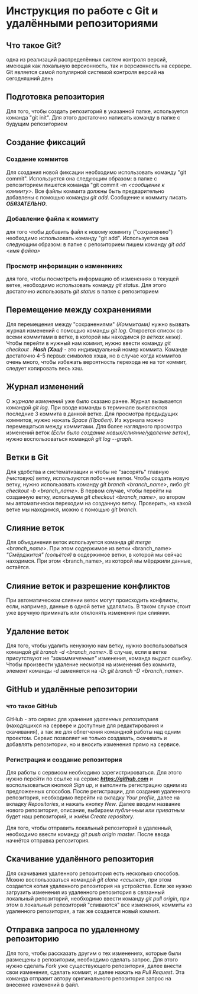 # Инструкция по работе с Git и удалёнными репозиториями

## Что такое Git?

одна из реализаций распределённых систем контроля версий, имеющая как локальную версионность, так и версионность на сервере. Git является самой популярной системой контроля версий на сегодняшний день

## Подготовка репозитория
Для того, чтобы создать репозиторий в указанной папке, используется команда "git init". Для этого достаточно написать команду в папке с будущим репозиторием

## Создание фиксаций

### Создание коммитов

Для создания новой фиксации необходимо использовать команду "git commit". Используется она следующим образом: в папке с репозиторием пишется команда "git commit -m *<сообщение к коммиту>*. Все файлы коммита должны быть предварительно добавлены с помощью команды  *git add*. Сообщение к коммиту писать ***ОБЯЗАТЕЛЬНО***.

### Добавление файла к коммиту
для того чтобы добавить файл к новому коммиту ("сохранению") необходимо использовать команду "git add". Используется она следующим образом: в папке с репозиторием пишем команду *git add <имя файла>*

### Просмотр информации о изменениях

для того, чтобы посмотреть информацию об изменениях в текущей ветке, необходимо использовать команду *git status*. Для этого достаточно использовать *git status* в папке с репозиторием

## Перемещение между сохранениями

Для перемещения между "сохранениями" _(Коммитами)_ нужно вызвать журнал изменений с помощью команды *git log*. Откроется список со всеми коммитами в ветке, в которой мы находимся *(о ветках ниже)*. Чтобы перейти в нужный нам коммит, нужно ввести команду *git checkout <hash>*. __*Hash (Хэш)*__ - это индивидуальный номер коммита. Команде достаточно 4-5 первых символов хэша, но в случае когда коммитов очень много, чтобы избежать вероятность перехода не на тот коммит, следует копировать весь хэш.

## Журнал изменений

О *журнале изменений* уже было сказано ранее. Журнал вызывается командой *git log*. При вводе команды в терминале выявляются последние 3 коммита в данной ветке. Для просмотра предыдущих коммитов, нужно нажать *Space (Пробел)*. Из журнала можно перемещаться между коммитами. Для более наглядного просмотра изменений веток *(Если было создание новых/слияние/удаление веток)*, нужно воспользоваться командой *git log --graph*.

## Ветки в Git

Для удобства и систематизации и чтобы не "засорять" главную *(чистовую)* ветку, используются побочные ветки. Чтобы создать новую ветку, нужно использовать команду *git branch <branch_name>*, либо *git checkout -b <branch_name>*. В первом случае, чтобы перейти на созданную ветку, используем *git checkout <branch_name>*, во втором мы автоматически переходим на созданную ветку. Проверить, на какой ветке мы находимся, можно с помощью *git branch*.

## Слияние веток

Для объединения веток используется команда *git merge <branch_name>*. При этом содержимое из ветки <branch_name> *"Смёрджится" (сольётся)* в содержимое ветки, в которой мы сейчас находимся. При этом <branch_name>, из которой мы мёрджили данные, остаётся.

## Слияние веток и разрешение конфликтов

При автоматическом слиянии веток могут происходить конфликты, если, например, данные в одной ветке удалялись. В таком случае стоит уже вручную приминать или отклонять изменения при слиянии.

## Удаление веток

Для того, чтобы удалить ненужную нам ветку, нужно воспользоваться командой *git branch -d <branch_name>*. В случае, если в ветке присутствуют не *"закоммиченные"* изменения, команда выдаст ошибку. Чтобы произвести удаление несмотря на изменения без коммита, элемент команды *-d* заменяется на *-D*: *git branch -D <branch_name>*.

## GitHub и удалённые репозитории

### что такое GitHub

GitHub - это сервис для хранения *удаленных репозиториев* (находящихся на сервере и доступные для редактирования и скачивания), а так же для облегчения командной работы над одним проектом. Сервис позволяет не только создавать, скачивать и добавлять репозитории, но и вносить изменения прямо на сервисе.

### Регистрация и создание репозитория

Для работы с сервисом необходимо зарегистрироваться. Для этого нужно перейти по ссылке на сервис __*https://github.com*__ и воспользоваться кнопкой *Sign up*, и выполнить регистрацию одним из предложенных способов. После регистрации, для создания удаленного репозитория, необходимо перейти на вкладку *Your profile*, далее на вкладку *Repositories*, и нажать кнопку *New*. Далее вводим название нового репозитория, описание, выбираем *публичным или приватным* будет наш репозиторий, и жмём *Create repository*. 

Для того, чтобы отправить локальный репозиторий в удаленный, необходимо ввести команду *git push origin master*. После ввода начнётся отправка репозитория.

## Скачивание удалённого репозитория

Для скачивания удаленного репозитория есть несколько способов. Можно воспользоваться командой *git clone <ссылка>*, при этом создается копия удаленного репозитория на устройстве. Если же нужно загрузить изменения из удаленного репозитория в связанный локальный репозиторий, необходимо ввести команду *git pull origin*, при этом в локальный репозиторий "сливаются" все изменения, коммиты из удаленного репозитория, а так же создается новый коммит.

## Отправка запроса по удаленному репозиторию 

Для того, чтобы рассказать другим о тех изменениях, которые были размещены в репозитории, необходимо сделать запрос. Для этого нужно сделать *Fork* уже существующего репозитория, далее внести свои изменения, сделать коммит, и далее нажать на *Pull Request*. Эта команда отправит автору оригинального репозитория запрос на внесение изменений в файл.